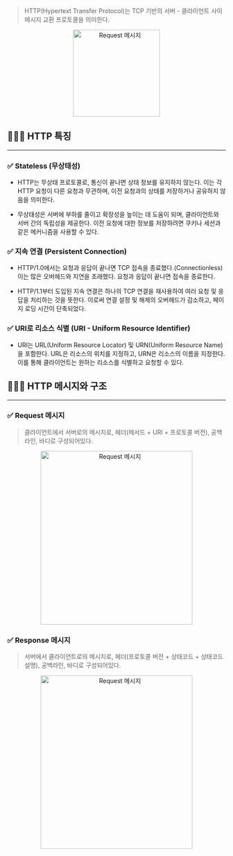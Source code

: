 > HTTP(Hypertext Transfer Protocol)는 TCP 기반의 서버 - 클라이언트 사이 메시지 교환 프로토콜을 의미한다.

<center>
    <img src="/img/네트워크/5-1-0.png" width="200" height="200" alt="Request 메시지" />
</center>

## 🧑🏻‍💻 HTTP 특징
---

### ✅ Stateless (무상태성)
- HTTP는 무상태 프로토콜로, 통신이 끝나면 상태 정보를 유지하지 않는다. 이는 각 HTTP 요청이 다른 요청과 무관하며, 이전 요청과의 상태를 저장하거나 공유하지 않음을 의미한다.

- 무상태성은 서버에 부하를 줄이고 확장성을 높이는 데 도움이 되며, 클라이언트와 서버 간의 독립성을 제공한다. 이전 요청에 대한 정보를 저장하려면 쿠키나 세션과 같은 메커니즘을 사용할 수 있다.

### ✅ 지속 연결 (Persistent Connection)
- HTTP/1.0에서는 요청과 응답이 끝나면 TCP 접속을 종료했다.(Connectionless) 이는 많은 오버헤드와 지연을 초래했다. 요청과 응답이 끝나면 접속을 종료한다.

- HTTP/1.1부터 도입된 지속 연결은 하나의 TCP 연결을 재사용하여 여러 요청 및 응답을 처리하는 것을 뜻한다. 이로써 연결 설정 및 해제의 오버헤드가 감소하고, 페이지 로딩 시간이 단축되었다.

### ✅ URI로 리소스 식별 (URI - Uniform Resource Identifier)
- URI는 URL(Uniform Resource Locator) 및 URN(Uniform Resource Name)을 포함한다. URL은 리소스의 위치를 지정하고, URN은 리소스의 이름을 지정한다. 이를 통해 클라이언트는 원하는 리소스를 식별하고 요청할 수 있다.

## 🧑🏻‍💻 HTTP 메시지와 구조
---

### ✅ Request 메시지
> 클라이언트에서 서버로의 메시지로, 헤더(메서드 + URI + 프로토콜 버전), 공백라인, 바디로 구성되어있다.

<center>
    <img src="/img/네트워크/5-1-1.png" width="350" height="400" alt="Request 메시지" />
</center>

### ✅ Response 메시지
> 서버에서 클라이언트로의 메시지로, 헤더(프로토콜 버전 + 상태코드 + 상태코드 설명), 공백라인, 바디로 구성되어있다.

<center>
    <img src="/img/네트워크/5-1-2.png" width="350" height="400" alt="Request 메시지" />
</center>
